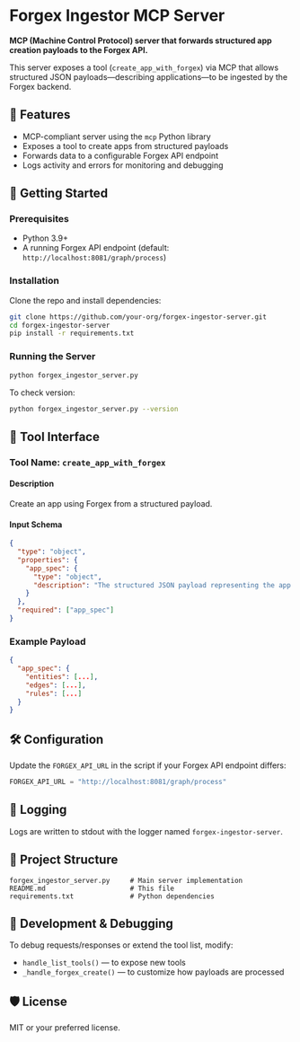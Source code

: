 # Forgex Ingestor MCP Server

**MCP (Machine Control Protocol) server that forwards structured app creation payloads to the Forgex API.**

This server exposes a tool (`create_app_with_forgex`) via MCP that allows structured JSON payloads—describing applications—to be ingested by the Forgex backend.

## 🧩 Features

* MCP-compliant server using the `mcp` Python library
* Exposes a tool to create apps from structured payloads
* Forwards data to a configurable Forgex API endpoint
* Logs activity and errors for monitoring and debugging

## 🚀 Getting Started

### Prerequisites

* Python 3.9+
* A running Forgex API endpoint (default: `http://localhost:8081/graph/process`)

### Installation

Clone the repo and install dependencies:

```bash
git clone https://github.com/your-org/forgex-ingestor-server.git
cd forgex-ingestor-server
pip install -r requirements.txt
```

### Running the Server

```bash
python forgex_ingestor_server.py
```

To check version:

```bash
python forgex_ingestor_server.py --version
```

## 🔌 Tool Interface

### Tool Name: `create_app_with_forgex`

#### Description

Create an app using Forgex from a structured payload.

#### Input Schema

```json
{
  "type": "object",
  "properties": {
    "app_spec": {
      "type": "object",
      "description": "The structured JSON payload representing the app (entities, edges, rules, etc.)"
    }
  },
  "required": ["app_spec"]
}
```

### Example Payload

```json
{
  "app_spec": {
    "entities": [...],
    "edges": [...],
    "rules": [...]
  }
}
```

## 🛠 Configuration

Update the `FORGEX_API_URL` in the script if your Forgex API endpoint differs:

```python
FORGEX_API_URL = "http://localhost:8081/graph/process"
```

## 📝 Logging

Logs are written to stdout with the logger named `forgex-ingestor-server`.

## 📁 Project Structure

```
forgex_ingestor_server.py     # Main server implementation
README.md                     # This file
requirements.txt              # Python dependencies
```

## 🧪 Development & Debugging

To debug requests/responses or extend the tool list, modify:

* `handle_list_tools()` — to expose new tools
* `_handle_forgex_create()` — to customize how payloads are processed

## 🛡️ License

MIT or your preferred license.

